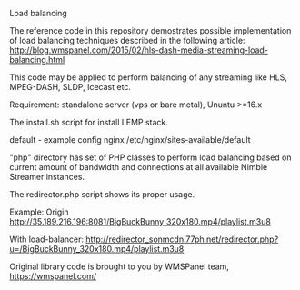 Load balancing

The reference code in this repository demostrates possible implementation of load balancing techniques described in the following article: http://blog.wmspanel.com/2015/02/hls-dash-media-streaming-load-balancing.html

This code may be applied to perform balancing of any streaming like HLS, MPEG-DASH, SLDP, Icecast etc.

Requirement: standalone server (vps or bare metal), Ununtu >=16.x

The install.sh script for install LEMP stack.

default - example config nginx /etc/nginx/sites-available/default

"php" directory has set of PHP classes to perform load balancing based on current amount of bandwidth and connections at all available Nimble Streamer instances. 

The redirector.php script shows its proper usage.

Example: 
Origin http://35.189.216.196:8081/BigBuckBunny_320x180.mp4/playlist.m3u8 

With load-balancer: http://redirector_sonmcdn.77ph.net/redirector.php?u=/BigBuckBunny_320x180.mp4/playlist.m3u8


Original library code is brought to you by WMSPanel team, https://wmspanel.com/ 
